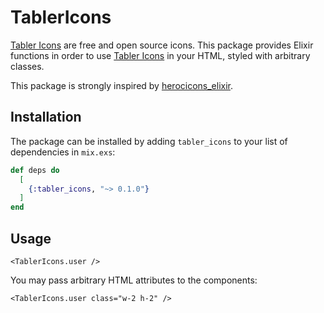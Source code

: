 # TablerIcons

[Tabler Icons](tabler-icons.io) are free and open source icons. This package provides Elixir functions in order to use [Tabler Icons](tabler-icons.io) in your HTML, styled with arbitrary classes.

This package is strongly inspired by [herocicons_elixir](https://github.com/mveytsman/heroicons_elixir).

## Installation

The package can be installed by adding `tabler_icons` to your list of dependencies in `mix.exs`:

```elixir
def deps do
  [
    {:tabler_icons, "~> 0.1.0"}
  ]
end
```

## Usage

```
<TablerIcons.user />
```

You may pass arbitrary HTML attributes to the components:

```
<TablerIcons.user class="w-2 h-2" />
```
